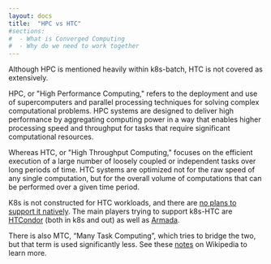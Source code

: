 ```yaml
---
layout: docs
title:  "HPC vs HTC"
#sections:
#  - What is Converged Computing
#  - Why do we need to work together
---
```


Although HPC is mentioned heavily within k8s-batch, HTC is not covered as extensively. 

HPC, or "High Performance Computing," refers to the deployment and use of supercomputers and parallel processing techniques for solving complex computational problems. HPC systems are designed to deliver high performance by aggregating computing power in a way that enables higher processing speed and throughput for tasks that require significant computational resources.

Whereas HTC, or "High Throughput Computing," focuses on the efficient execution of a large number of loosely coupled or independent tasks over long periods of time. HTC systems are optimized not for the raw speed of any single computation, but for the overall volume of computations that can be performed over a given time period. 

K8s is not constructed for HTC workloads, and there are [no plans to support it natively](https://github.com/kubernetes-sigs/kueue/blob/main/keps/693-multikueue/README.md?plain=1#L56). The main players trying to support k8s-HTC are [HTCondor](https://htcondor.org/) (both in k8s and out) as well as [Armada](https://github.com/armadaproject/armada). 

There is also MTC, “Many Task Computing”, which tries to bridge the two, but that term is used significantly less. See these [notes](https://en.wikipedia.org/wiki/High-throughput_computing#High-throughput_vs._high-performance_vs._many-task) on Wikipedia to learn more.
